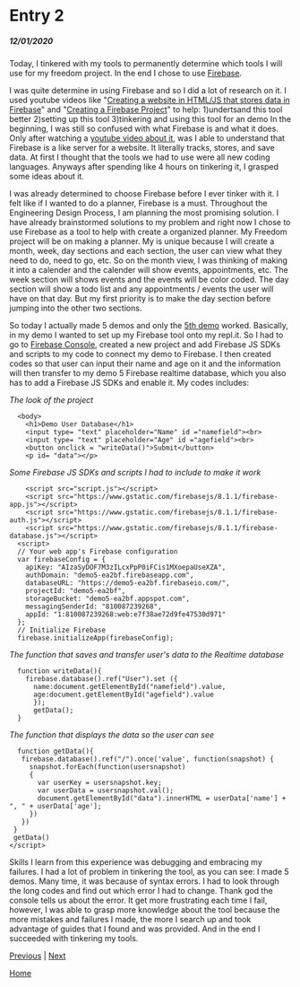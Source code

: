 # Entry 2
##### 12/01/2020

Today, I tinkered with my tools to permanently determine which tools I will use for my freedom project. In the end I chose to use [Firebase](https://console.firebase.google.com/u/1/). 

I was quite determine in using Firebase and so I did a lot of research on it. I used youtube videos like "[Creating a website in HTML/JS that stores data in Firebase](https://www.youtube.com/watch?v=-UOkri_WNWQ&t=315s)" and "[Creating a Firebase Project](https://www.youtube.com/watch?v=6juww5Lmvgo)" to help:
1)undertsand this tool better
2)setting up this tool 
3)tinkering and using this tool for an demo
In the beginning, I was still so confused with what Firebase is and what it does. Only after watching a [youtube video about it](https://www.youtube.com/watch?v=O17OWyx08Cg), was I able to understand that Firebase is a like server for a website. It literally tracks, stores, and save data. At first I thought that the tools we had to use were all new coding languages. Anyways after spending like 4 hours on tinkering it, I grasped some ideas about it.

I was already determined to choose Firebase before I ever tinker with it. I felt like if I wanted to do a planner, Firebase is a must. Throughout the Engineering Design Process, I am planning the most promising solution. I have already brainstormed solutions to my problem and right now I chose to use Firebase as a tool to help with create a organized planner. My Freedom project will be on making a planner. My is unique because I will create a month, week, day sections and each section, the user can view what they need to do, need to go, etc. So on the month view, I was thinking of making it into a calender and the calender will show events, appointments, etc. The week section will shows events and the events will be color coded. The day section will show a todo list and any appointments / events the user will have on that day. But my first priority is to make the day section before jumping into the other two sections. 

So today I actually made 5 demos and only the [5th demo](https://demo5.sarahzhang3.repl.co) worked. Basically, in my demo I wanted to set up my Firebase tool onto my repl.it. So I had to go to [Firebase Console](https://console.firebase.google.com/u/1/), created a new project and add Firebase JS SDKs and scripts to my code to connect my demo to Firebase. I then created codes so that user can input their name and age on it and the information will then transfer to my demo 5 Firebase realtime database, which you also has to add a Firebase JS SDKs and enable it. My codes includes:

*The look of the project*
``` 
  <body>
    <h1>Demo User Database</h1>
    <input type= "text" placeholder="Name" id ="namefield"><br>
    <input type= "text" placeholder="Age" id ="agefield"><br>
    <button onclick = "writeData()">Submit</button>
    <p id= "data"></p>
 ```
*Some Firebase JS SDKs and scripts I had to include to make it work*
```
    <script src="script.js"></script>
    <script src="https://www.gstatic.com/firebasejs/8.1.1/firebase-app.js"></script>
    <script src="https://www.gstatic.com/firebasejs/8.1.1/firebase-auth.js"></script>
    <script src="https://www.gstatic.com/firebasejs/8.1.1/firebase-database.js"></script>
  <script>
  // Your web app's Firebase configuration
  var firebaseConfig = {
    apiKey: "AIzaSyDOF7M3zILcxPpP0iFCis1MXoepaUseXZA",
    authDomain: "demo5-ea2bf.firebaseapp.com",
    databaseURL: "https://demo5-ea2bf.firebaseio.com/",
    projectId: "demo5-ea2bf",
    storageBucket: "demo5-ea2bf.appspot.com",
    messagingSenderId: "810087239268",
    appId: "1:810087239268:web:e7f38ae72d9fe47530d971"
  };
  // Initialize Firebase
  firebase.initializeApp(firebaseConfig);
 ```
*The function that saves and transfer user's data to the Realtime database*
```
  function writeData(){
    firebase.database().ref("User").set ({
      name:document.getElementById("namefield").value,
      age:document.getElementById("agefield").value
      });
      getData();
  }
 ```
*The function that displays the data so the user can see*
```
  function getData(){
   firebase.database().ref("/").once('value', function(snapshot) {
     snapshot.forEach(function(usersnapshot)
     {
       var userKey = usersnapshot.key;
       var userData = usersnapshot.val();
       document.getElementById("data").innerHTML = userData['name'] + ", " + userData['age'];
     })
   })
 }
 getData()
</script>
```

Skills I learn from this experience was debugging and embracing my failures. I had a lot of problem in tinkering the tool, as you can see: I made 5 demos. Many time, it was because of syntax errors. I had to look through the long codes and find out which error I had to change. Thank god the console tells us about the error. It get more frustrating each time I fail, however, I was able to grasp more knowledge about the tool because the more mistakes and failures I made, the more I search up and took advantage of guides that I found and was provided. And in the end I succeeded with tinkering my tools. 
  

[Previous](entry01.md) | [Next](entry03.md)

[Home](../README.md)
